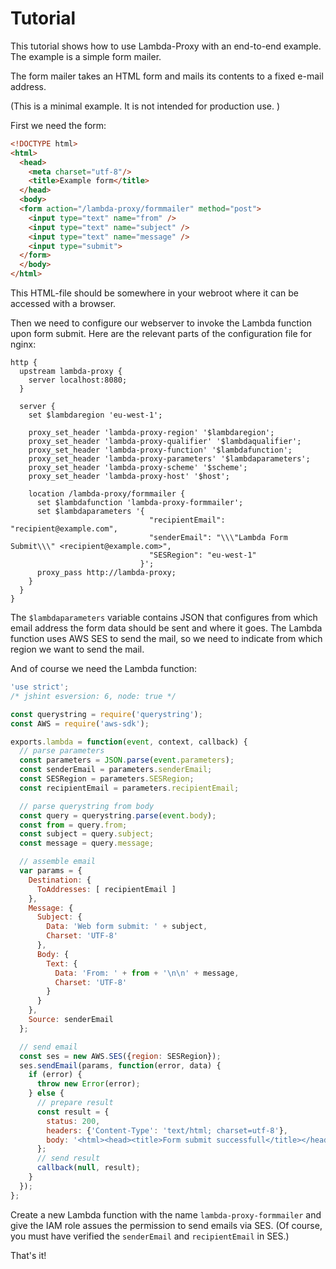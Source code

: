 # Tutorial

This tutorial shows how to use Lambda-Proxy with an end-to-end example. The example is a simple form mailer.

The form mailer takes an HTML form and mails its contents to a fixed e-mail address.

(This is a minimal example. It is not intended for production use. )

First we need the form:

```html
<!DOCTYPE html>
<html>
  <head>
    <meta charset="utf-8"/>
    <title>Example form</title>
  </head>
  <body>
  <form action="/lambda-proxy/formmailer" method="post">
    <input type="text" name="from" />
    <input type="text" name="subject" />
    <input type="text" name="message" />
    <input type="submit">
  </form>
  </body>
</html>
```

This HTML-file should be somewhere in your webroot where it can be accessed with a browser.

Then we need to configure our webserver to invoke the Lambda function upon form submit. Here are the relevant parts of the configuration file for nginx:

```
http {
  upstream lambda-proxy {
    server localhost:8080;
  }

  server {
    set $lambdaregion 'eu-west-1';

    proxy_set_header 'lambda-proxy-region' '$lambdaregion';
    proxy_set_header 'lambda-proxy-qualifier' '$lambdaqualifier';
    proxy_set_header 'lambda-proxy-function' '$lambdafunction';
    proxy_set_header 'lambda-proxy-parameters' '$lambdaparameters';
    proxy_set_header 'lambda-proxy-scheme' '$scheme';
    proxy_set_header 'lambda-proxy-host' '$host';

    location /lambda-proxy/formmailer {
      set $lambdafunction 'lambda-proxy-formmailer';
      set $lambdaparameters '{
                               "recipientEmail": "recipient@example.com",
                               "senderEmail": "\\\"Lambda Form Submit\\\" <recipient@example.com>",
                               "SESRegion": "eu-west-1"
                             }';
      proxy_pass http://lambda-proxy;
    }
  }
}
```

The `$lambdaparameters` variable contains JSON that configures from which email address the form data should be sent and where it goes. The Lambda function uses AWS SES to send the mail, so we need to indicate from which region we want to send the mail.

And of course we need the Lambda function:

```JavaScript
'use strict';
/* jshint esversion: 6, node: true */

const querystring = require('querystring');
const AWS = require('aws-sdk');

exports.lambda = function(event, context, callback) {
  // parse parameters
  const parameters = JSON.parse(event.parameters);
  const senderEmail = parameters.senderEmail;
  const SESRegion = parameters.SESRegion;
  const recipientEmail = parameters.recipientEmail;

  // parse querystring from body
  const query = querystring.parse(event.body);
  const from = query.from;
  const subject = query.subject;
  const message = query.message;

  // assemble email
  var params = {
    Destination: {
      ToAddresses: [ recipientEmail ]
    },
    Message: {
      Subject: {
        Data: 'Web form submit: ' + subject,
        Charset: 'UTF-8'
      },
      Body: {
        Text: {
          Data: 'From: ' + from + '\n\n' + message,
          Charset: 'UTF-8'
        }
      }
    },
    Source: senderEmail
  };

  // send email
  const ses = new AWS.SES({region: SESRegion});
  ses.sendEmail(params, function(error, data) {
    if (error) {
      throw new Error(error);
    } else {
      // prepare result
      const result = {
        status: 200,
        headers: {'Content-Type': 'text/html; charset=utf-8'},
        body: '<html><head><title>Form submit successfull</title></head><body><h1>The form has been sent.</h1></body></html>',
      };
      // send result
      callback(null, result);
    }
  });
};
```

Create a new Lambda function with the name `lambda-proxy-formmailer` and give the IAM role assues the permission to send emails via SES. (Of course, you must have verified the `senderEmail` and `recipientEmail` in SES.)

That's it!

